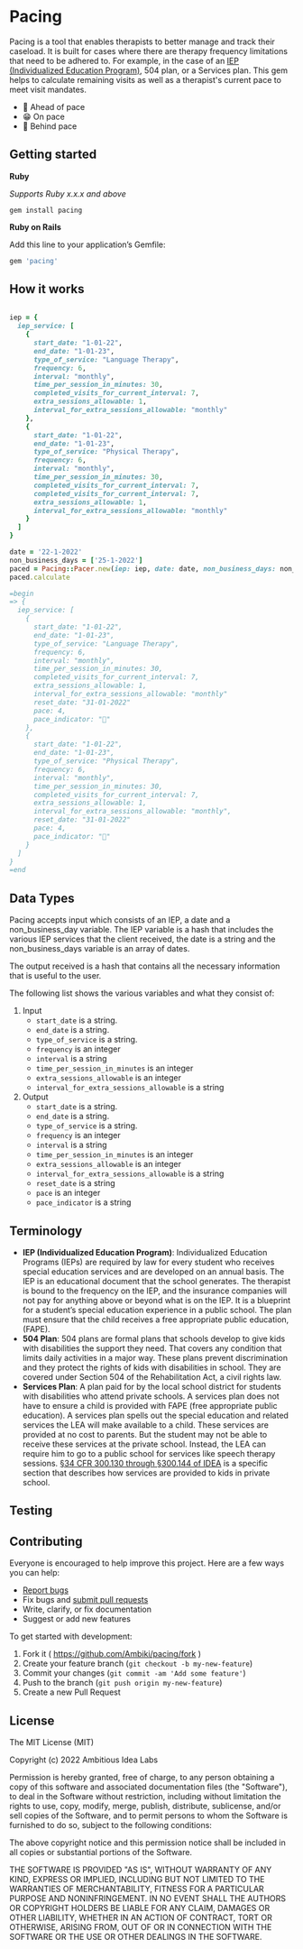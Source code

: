 # Pacing

Pacing is a tool that enables therapists to better manage and track their caseload. It is built for cases where there are therapy frequency limitations that need to be adhered to. For example, in the case of an [IEP (Individualized Education Program)](https://ambiki.com/glossary-concepts/iep), 504 plan, or a Services plan. This gem helps to calculate remaining visits as well as a therapist's current pace to meet visit mandates.

+ 🐇 Ahead of pace
+ 😁 On pace
+ 🐢 Behind pace

## Getting started

**Ruby**

*Supports Ruby x.x.x and above*
```
gem install pacing
```

**Ruby on Rails**

Add this line to your application’s Gemfile:
```ruby
gem 'pacing'
```

## How it works

```ruby

iep = {
  iep_service: [
    {
      start_date: "1-01-22",
      end_date: "1-01-23",
      type_of_service: "Language Therapy",
      frequency: 6,
      interval: "monthly",
      time_per_session_in_minutes: 30,
      completed_visits_for_current_interval: 7,
      extra_sessions_allowable: 1,
      interval_for_extra_sessions_allowable: "monthly"
    },
    {
      start_date: "1-01-22",
      end_date: "1-01-23",
      type_of_service: "Physical Therapy",
      frequency: 6,
      interval: "monthly",
      time_per_session_in_minutes: 30,
      completed_visits_for_current_interval: 7,
      completed_visits_for_current_interval: 7,
      extra_sessions_allowable: 1,
      interval_for_extra_sessions_allowable: "monthly"
    }
  ]
}

date = '22-1-2022'
non_business_days = ['25-1-2022']
paced = Pacing::Pacer.new(iep: iep, date: date, non_business_days: non_business_days)
paced.calculate

=begin
=> {
  iep_service: [
    {
      start_date: "1-01-22",
      end_date: "1-01-23",
      type_of_service: "Language Therapy",
      frequency: 6,
      interval: "monthly",
      time_per_session_in_minutes: 30,
      completed_visits_for_current_interval: 7,
      extra_sessions_allowable: 1,
      interval_for_extra_sessions_allowable: "monthly"
      reset_date: "31-01-2022"
      pace: 4,
      pace_indicator: "🐇"
    },
    {
      start_date: "1-01-22",
      end_date: "1-01-23",
      type_of_service: "Physical Therapy",
      frequency: 6,
      interval: "monthly",
      time_per_session_in_minutes: 30,
      completed_visits_for_current_interval: 7,
      extra_sessions_allowable: 1,
      interval_for_extra_sessions_allowable: "monthly",
      reset_date: "31-01-2022"
      pace: 4,
      pace_indicator: "🐇"
    }
  ]
}
=end

```

## Data Types

Pacing accepts input which consists of an IEP, a date and a non_business_day variable. The IEP variable is a hash that includes the various IEP services that the client received, the date is a string and the non_business_days variable is an array of dates.

The output received is a hash that contains all the necessary information that is useful to the user.

The following list shows the various variables and what they consist of:

1. Input
   - `start_date` is a string.
   - `end_date` is a string.
   - `type_of_service` is a string.
   - `frequency` is an integer
   - `interval` is a string
   - `time_per_session_in_minutes` is an integer
   - `extra_sessions_allowable` is an integer
   - `interval_for_extra_sessions_allowable` is a string
2. Output
   - `start_date` is a string.
   - `end_date` is a string.
   - `type_of_service` is a string.
   - `frequency` is an integer
   - `interval` is a string
   - `time_per_session_in_minutes` is an integer
   - `extra_sessions_allowable` is an integer
   - `interval_for_extra_sessions_allowable` is a string
   - `reset_date` is a string
   - `pace` is an integer
   - `pace_indicator` is a string

## Terminology

+ **IEP (Individualized Education Program)**: Individualized Education Programs (IEPs) are required by law for every student who receives special education services and are developed on an annual basis. The IEP is an educational document that the school generates. The therapist is bound to the frequency on the IEP, and the insurance companies will not pay for anything above or beyond what is on the IEP. It is a blueprint for a student’s special education experience in a public school. The plan must ensure that the child receives a free appropriate public education, (FAPE).
+ **504 Plan**: 504 plans are formal plans that schools develop to give kids with disabilities the support they need. That covers any condition that limits daily activities in a major way. These plans prevent discrimination and they protect the rights of kids with disabilities in school. They are covered under Section 504 of the Rehabilitation Act, a civil rights law.
+ **Services Plan**: A plan paid for by the local school district for students with disabilities who attend private schools. A services plan does not have to ensure a child is provided with FAPE (free appropriate public education). A services plan spells out the special education and related services the LEA will make available to a child. These services are provided at no cost to parents. But the student may not be able to receive these services at the private school. Instead, the LEA can require him to go to a public school for services like speech therapy sessions. [§34 CFR 300.130 through §300.144 of IDEA](https://sites.ed.gov/idea/files/CWD_Enrolled_by_Their_Parents_in_Private_Schools_11-16-06.pdf) is a specific section that describes how services are provided to kids in private school.

## Testing

## Contributing

Everyone is encouraged to help improve this project. Here are a few ways you can help:

+ [Report bugs](https://github.com/Ambiki/pacing/issues)
+ Fix bugs and [submit pull requests](https://github.com/Ambiki/pacing/pulls)
+ Write, clarify, or fix documentation
+ Suggest or add new features

To get started with development:

1. Fork it ( https://github.com/Ambiki/pacing/fork )
2. Create your feature branch (`git checkout -b my-new-feature`)
3. Commit your changes (`git commit -am 'Add some feature'`)
4. Push to the branch (`git push origin my-new-feature`)
5. Create a new Pull Request

## License

The MIT License (MIT)

Copyright (c) 2022 Ambitious Idea Labs

Permission is hereby granted, free of charge, to any person obtaining
a copy of this software and associated documentation files (the
"Software"), to deal in the Software without restriction, including
without limitation the rights to use, copy, modify, merge, publish,
distribute, sublicense, and/or sell copies of the Software, and to
permit persons to whom the Software is furnished to do so, subject to
the following conditions:

The above copyright notice and this permission notice shall be
included in all copies or substantial portions of the Software.

THE SOFTWARE IS PROVIDED "AS IS", WITHOUT WARRANTY OF ANY KIND,
EXPRESS OR IMPLIED, INCLUDING BUT NOT LIMITED TO THE WARRANTIES OF
MERCHANTABILITY, FITNESS FOR A PARTICULAR PURPOSE AND
NONINFRINGEMENT. IN NO EVENT SHALL THE AUTHORS OR COPYRIGHT HOLDERS BE
LIABLE FOR ANY CLAIM, DAMAGES OR OTHER LIABILITY, WHETHER IN AN ACTION
OF CONTRACT, TORT OR OTHERWISE, ARISING FROM, OUT OF OR IN CONNECTION
WITH THE SOFTWARE OR THE USE OR OTHER DEALINGS IN THE SOFTWARE.